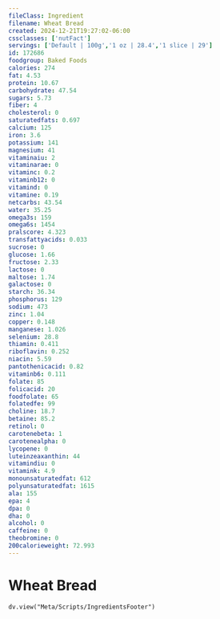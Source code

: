 ```yaml
---
fileClass: Ingredient
filename: Wheat Bread
created: 2024-12-21T19:27:02-06:00
cssclasses: ['nutFact']
servings: ['Default | 100g','1 oz | 28.4','1 slice | 29']
id: 172686
foodgroup: Baked Foods
calories: 274
fat: 4.53
protein: 10.67
carbohydrate: 47.54
sugars: 5.73
fiber: 4
cholesterol: 0
saturatedfats: 0.697
calcium: 125
iron: 3.6
potassium: 141
magnesium: 41
vitaminaiu: 2
vitaminarae: 0
vitaminc: 0.2
vitaminb12: 0
vitamind: 0
vitamine: 0.19
netcarbs: 43.54
water: 35.25
omega3s: 159
omega6s: 1454
pralscore: 4.323
transfattyacids: 0.033
sucrose: 0
glucose: 1.66
fructose: 2.33
lactose: 0
maltose: 1.74
galactose: 0
starch: 36.34
phosphorus: 129
sodium: 473
zinc: 1.04
copper: 0.148
manganese: 1.026
selenium: 28.8
thiamin: 0.411
riboflavin: 0.252
niacin: 5.59
pantothenicacid: 0.82
vitaminb6: 0.111
folate: 85
folicacid: 20
foodfolate: 65
folatedfe: 99
choline: 18.7
betaine: 85.2
retinol: 0
carotenebeta: 1
carotenealpha: 0
lycopene: 0
luteinzeaxanthin: 44
vitamindiu: 0
vitamink: 4.9
monounsaturatedfat: 612
polyunsaturatedfat: 1615
ala: 155
epa: 4
dpa: 0
dha: 0
alcohol: 0
caffeine: 0
theobromine: 0
200calorieweight: 72.993
---
```


# Wheat Bread

```dataviewjs
dv.view("Meta/Scripts/IngredientsFooter")
```